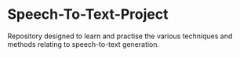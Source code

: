 # Speech-To-Text-Project
Repository designed to learn and practise the various techniques and methods relating to speech-to-text generation.